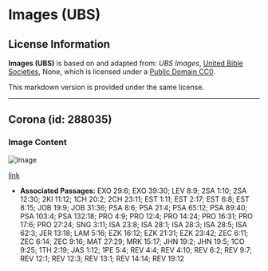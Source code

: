 # Images (UBS)

## License Information

**Images (UBS)** is based on and adapted from: _UBS Images_, [United Bible Societies](https://unitedbiblesocieties.org/), None, which is licensed under a [Public Domain CC0](https://creativecommons.org/public-domain/cc0/).

This markdown version is provided under the same license.



--------------------------------

## Corona (id: 288035)

### Image Content

![Image](https://cdn.aquifer.bible/aquifer-content/resources/Media/WEB-0363_crown.jpg)

[link](https://cdn.aquifer.bible/aquifer-content/resources/Media/WEB-0363_crown.jpg)

* **Associated Passages:** EXO 29:6; EXO 39:30; LEV 8:9; 2SA 1:10; 2SA 12:30; 2KI 11:12; 1CH 20:2; 2CH 23:11; EST 1:11; EST 2:17; EST 6:8; EST 8:15; JOB 19:9; JOB 31:36; PSA 8:6; PSA 21:4; PSA 65:12; PSA 89:40; PSA 103:4; PSA 132:18; PRO 4:9; PRO 12:4; PRO 14:24; PRO 16:31; PRO 17:6; PRO 27:24; SNG 3:11; ISA 23:8; ISA 28:1; ISA 28:3; ISA 28:5; ISA 62:3; JER 13:18; LAM 5:16; EZK 16:12; EZK 21:31; EZK 23:42; ZEC 6:11; ZEC 6:14; ZEC 9:16; MAT 27:29; MRK 15:17; JHN 19:2; JHN 19:5; 1CO 9:25; 1TH 2:19; JAS 1:12; 1PE 5:4; REV 4:4; REV 4:10; REV 6:2; REV 9:7; REV 12:1; REV 12:3; REV 13:1; REV 14:14; REV 19:12

